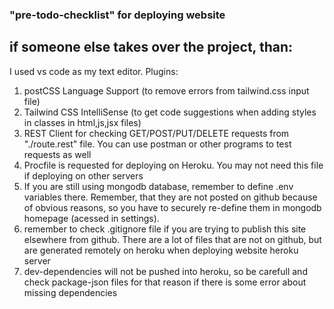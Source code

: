 ### "pre-todo-checklist" for deploying website

## if someone else takes over the project, than:

  I used vs code as my text editor. Plugins: 
  1. postCSS Language Support (to remove errors from tailwind.css input file)
  2. Tailwind CSS IntelliSense (to get code suggestions when adding styles in classes in html,js,jsx files)
  3. REST Client for checking GET/POST/PUT/DELETE requests from "./route.rest" file. You can use postman or other programs to test requests as well
  4. Procfile is requested for deploying on Heroku. You may not need this file if deploying on other servers
  5. If you are still using mongodb database, remember to define .env variables there. Remember, that they are not posted on github because of obvious reasons, so you have to securely re-define them in mongodb homepage (acessed in settings).
  6. remember to check .gitignore file if you are trying to publish this site elsewhere from github. There are a lot of files that are not on github, but are generated remotely on heroku when deploying website heroku server
  7. dev-dependencies will not be pushed into heroku, so be carefull and check package-json files for that reason if there is some error about missing dependencies